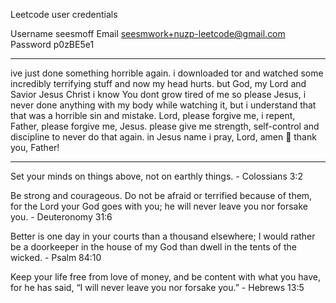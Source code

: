 Leetcode user credentials

Username seesmoff
Email seesmwork+nuzp-leetcode@gmail.com
Password p0zBE5e1

---

ive just done something horrible again. i downloaded tor and watched some incredibly terrifying stuff and now my head hurts. but God, my Lord and Savior Jesus Christ i know You dont grow tired of me so please Jesus, i never done anything with my body while watching it, but i understand that that was a horrible sin and mistake. Lord, please forgive me, i repent, Father, please forgive me, Jesus. please give me strength, self-control and discipline to never do that again. in Jesus name i pray, Lord, amen 🙏 thank you, Father!

---

Set your minds on things above, not on earthly things. - Colossians 3:2

Be strong and courageous. Do not be afraid or terrified because of them, for the Lord your God goes with you; he will never leave you nor forsake you. - Deuteronomy 31:6

Better is one day in your courts than a thousand elsewhere; I would rather be a doorkeeper in the house of my God than dwell in the tents of the wicked. - Psalm 84:10

Keep your life free from love of money, and be content with what you have, for he has said, “I will never leave you nor forsake you.” - Hebrews 13:5